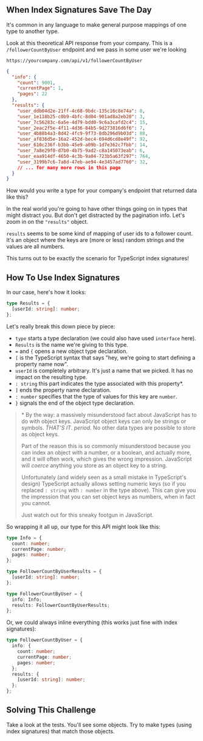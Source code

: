 ## When Index Signatures Save The Day

It's common in any language to make general purpose mappings of one type to another type.

Look at this theoretical API response from your company. This is a `/followerCountByUser` endpoint and we pass in some user we're looking

```text
https://yourcompany.com/api/v1/followerCountByUser
```

<!-- want trailing comma before comment -->
<!-- prettier-ignore -->
```json
{
  "info": {
    "count": 9001,
    "currentPage": 1,
    "pages": 22
  },
  "results": {
    "user_ddb04d2e-21ff-4c68-9bdc-135c16c8e74a": 0,
    "user_1e118b25-c0b9-4bfc-8d04-901ad8a2eb20": 3,
    "user_7c56283c-6a5e-4d79-bdd0-9c6a3cafd2c4": 15,
    "user_2eac2f5e-4f11-4d36-84b5-9d273816d6f6": 7,
    "user_4b88b4a3-8d42-4fc9-9f73-8db296d9b03d": 88,
    "user_af836d5e-16a2-452d-bec4-694d6cd8e49f": 92,
    "user_610c236f-b3bb-45e9-a09b-1d7e362c7fbb": 14,
    "user_7a8e29f0-d7b0-4b75-9ad2-c8a145073eab": 6,
    "user_eaa914df-4650-4c3b-9a04-723b5a63f297": 764,
    "user_3199b7c6-7a8d-47eb-ae94-4e3457ad7760": 32,
    // ... for many more rows in this page
  }
}
```

How would you write a type for your company's endpoint that returned data like this?

In the real world you're going to have other things going on in types that might distract you. But don't get distracted by the pagination info. Let's zoom in on the `"results"` object.

`results` seems to be some kind of mapping of user ids to a follower count. It's an object where the keys are (more or less) random strings and the values are all numbers.

This turns out to be exactly the scenario for TypeScript index signatures!

## How To Use Index Signatures

In our case, here's how it looks:

```ts
type Results = {
  [userId: string]: number;
};
```

Let's really break this down piece by piece:

- `type` starts a type declaration (we could also have used `interface` here).
- `Results` is the name we're giving to this type.
- `=` and `{` opens a new object type declaration.
- `[` is the TypeScript syntax that says "hey, we're going to start defining a property name now".
- `userId` is completely arbitrary. It's just a name that we picked. It has no impact on the resulting type.
- `: string` this part indicates the type associated with this property\*.
- `]` ends the property name declaration.
- `: number` specifies that the type of values for this key are `number`.
- `}` signals the end of the object type declaration.

> \* By the way: a massively misunderstood fact about JavaScript has to do with object keys. JavaScript object keys can only be strings or symbols. _THAT'S IT_. _period_. No other data types are possible to store as object keys.
>
> Part of the reason this is so commonly misunderstood because you can index an object with a number, or a boolean, and actually more, and it will often work, which gives the wrong impression. JavaScript will _coerce_ anything you store as an object key to a string.
>
> Unfortunately (and widely seen as a small mistake in TypeScript's design) TypeScript actually allows setting numeric keys (so if you replaced `: string` with `: number` in the type above). This can give you the impression that you can set object keys as numbers, when in fact you cannot.
>
> Just watch out for this sneaky footgun in JavaScript.

So wrapping it all up, our type for this API might look like this:

```ts
type Info = {
  count: number;
  currentPage: number;
  pages: number;
};

type FollowerCountByUserResults = {
  [userId: string]: number;
};

type FollowerCountByUser = {
  info: Info;
  results: FollowerCountByUserResults;
};
```

Or, we could always inline everything (this works just fine with index signatures):

```ts
type FollowerCountByUser = {
  info: {
    count: number;
    currentPage: number;
    pages: number;
  };
  results: {
    [userId: string]: number;
  };
};
```

## Solving This Challenge

Take a look at the tests. You'll see some objects. Try to make types (using index signatures) that match those objects.

